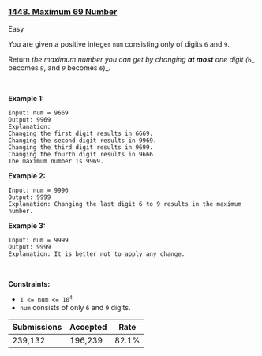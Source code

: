 ### [1448. Maximum 69 Number](https://leetcode.com/problems/maximum-69-number/)

Easy

You are given a positive integer `` num `` consisting only of digits `` 6 `` and `` 9 ``.

Return _the maximum number you can get by changing __at most__ one digit (_`` 6 ``_ becomes _`` 9 ``_, and _`` 9 ``_ becomes _`` 6 ``_)_.

 

<strong class="example">Example 1:</strong>

```
Input: num = 9669
Output: 9969
Explanation: 
Changing the first digit results in 6669.
Changing the second digit results in 9969.
Changing the third digit results in 9699.
Changing the fourth digit results in 9666.
The maximum number is 9969.
```

<strong class="example">Example 2:</strong>

```
Input: num = 9996
Output: 9999
Explanation: Changing the last digit 6 to 9 results in the maximum number.
```

<strong class="example">Example 3:</strong>

```
Input: num = 9999
Output: 9999
Explanation: It is better not to apply any change.
```

 

__Constraints:__

*   <code>1 <= num <= 10<sup>4</sup></code>
*   `` num `` consists of only `` 6 `` and `` 9 `` digits.

| Submissions    | Accepted     | Rate   |
| -------------- | ------------ | ------ |
| 239,132 | 196,239 | 82.1% |